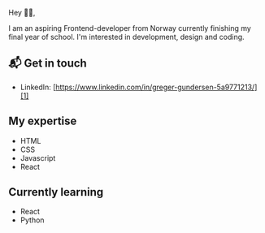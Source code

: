 Hey 👋🏻,

I am an aspiring Frontend-developer from Norway currently finishing my final year of school. I'm interested in development, design and coding.

## 📬 Get in touch
- LinkedIn: [https://www.linkedin.com/in/greger-gundersen-5a9771213/][1]

## My expertise
- HTML
- CSS
- Javascript
- React

## Currently learning
- React
- Python


<!---
GregerGundersen/GregerGundersen is a ✨ special ✨ repository because its `README.md` (this file) appears on your GitHub profile.
You can click the Preview link to take a look at your changes.
--->
